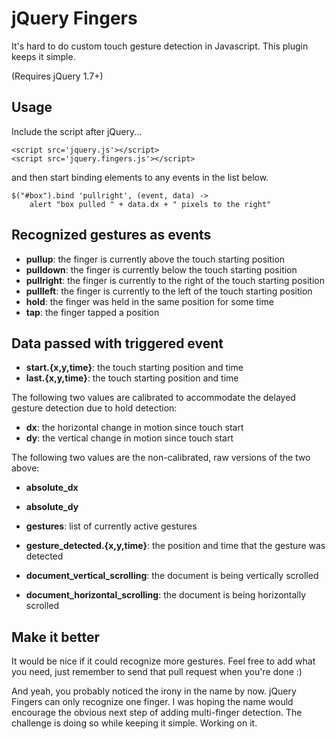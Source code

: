 # jQuery Fingers

It's hard to do custom touch gesture detection in Javascript. This plugin keeps it simple.

(Requires jQuery 1.7+)

## Usage

Include the script after jQuery...

    <script src='jquery.js'></script>
    <script src='jquery.fingers.js'></script>

and then start binding elements to any events in the list below. 

    $("#box").bind 'pullright', (event, data) ->
        alert "box pulled " + data.dx + " pixels to the right"

## Recognized gestures as events

  * **pullup**: the finger is currently above the touch starting position
  * **pulldown**: the finger is currently below the touch starting position
  * **pullright**: the finger is currently to the right of the touch starting position
  * **pullleft**: the finger is currently to the left of the touch starting position
  * **hold**: the finger was held in the same position for some time
  * **tap**: the finger tapped a position

## Data passed with triggered event

  * **start.{x,y,time}**: the touch starting position and time
  * **last.{x,y,time}**: the touch starting position and time
  
  The following two values are calibrated to accommodate the delayed gesture detection due to hold detection:
  
  * **dx**: the horizontal change in motion since touch start
  * **dy**: the vertical change in motion since touch start
  
  The following two values are the non-calibrated, raw versions of the two above:
  
  * **absolute_dx**
  * **absolute_dy**
  
  * **gestures**: list of currently active gestures
  * **gesture_detected.{x,y,time}**: the position and time that the gesture was detected
  * **document_vertical_scrolling**: the document is being vertically scrolled
  * **document_horizontal_scrolling**: the document is being horizontally scrolled
 
## Make it better

It would be nice if it could recognize more gestures. Feel free to add what you need, just remember to send that pull request when you're done :)

And yeah, you probably noticed the irony in the name by now. jQuery Fingers can only recognize one finger. I was hoping the name would encourage the obvious next step of adding multi-finger detection. The challenge is doing so while keeping it simple. Working on it.
